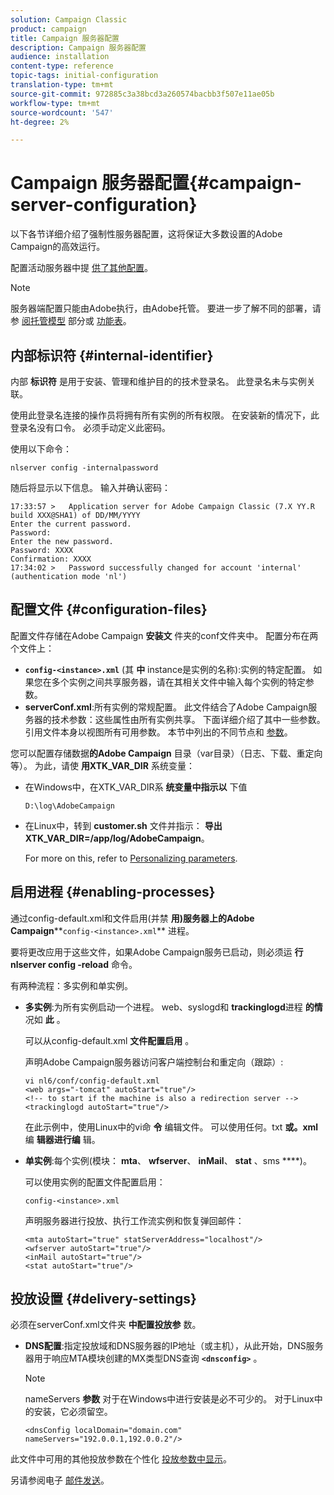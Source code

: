 ```yaml
---
solution: Campaign Classic
product: campaign
title: Campaign 服务器配置
description: Campaign 服务器配置
audience: installation
content-type: reference
topic-tags: initial-configuration
translation-type: tm+mt
source-git-commit: 972885c3a38bcd3a260574bacbb3f507e11ae05b
workflow-type: tm+mt
source-wordcount: '547'
ht-degree: 2%

---
```



# Campaign 服务器配置{#campaign-server-configuration}

以下各节详细介绍了强制性服务器配置，这将保证大多数设置的Adobe Campaign的高效运行。

配置活动服务器中提 [供了其他配置](../../installation/using/configuring-campaign-server.md)。

>[!NOTE]
>
>服务器端配置只能由Adobe执行，由Adobe托管。 要进一步了解不同的部署，请参 [阅托管模型](../../installation/using/hosting-models.md) 部分或 [功能表](../../installation/using/capability-matrix.md)。

## 内部标识符 {#internal-identifier}

内部 **标识符** 是用于安装、管理和维护目的的技术登录名。 此登录名未与实例关联。

使用此登录名连接的操作员将拥有所有实例的所有权限。 在安装新的情况下，此登录名没有口令。 必须手动定义此密码。

使用以下命令：

```
nlserver config -internalpassword
```

随后将显示以下信息。 输入并确认密码：

```
17:33:57 >   Application server for Adobe Campaign Classic (7.X YY.R build XXX@SHA1) of DD/MM/YYYY
Enter the current password.
Password:
Enter the new password.
Password: XXXX
Confirmation: XXXX
17:34:02 >   Password successfully changed for account 'internal' (authentication mode 'nl')
```

## 配置文件 {#configuration-files}

配置文件存储在Adobe Campaign **安装文** 件夹的conf文件夹中。 配置分布在两个文件上：

* **`config-<instance>.xml`** (其 **中** instance是实例的名称):实例的特定配置。 如果您在多个实例之间共享服务器，请在其相关文件中输入每个实例的特定参数。
* **serverConf.xml**:所有实例的常规配置。 此文件结合了Adobe Campaign服务器的技术参数：这些属性由所有实例共享。 下面详细介绍了其中一些参数。 引用文件本身以视图所有可用参数。 本节中列出的不同节点和 [参数](../../installation/using/the-server-configuration-file.md)。

您可以配置存储数据&#x200B;**的Adobe Campaign** 目录（var目录）（日志、下载、重定向等）。 为此，请使 **用XTK_VAR_DIR** 系统变量：

* 在Windows中，在XTK_VAR_DIR系 **统变量中指示以** 下值

   ```
   D:\log\AdobeCampaign
   ```

* 在Linux中，转到 **customer.sh** 文件并指示： **导出XTK_VAR_DIR=/app/log/AdobeCampaign**。

   For more on this, refer to [Personalizing parameters](../../installation/using/installing-packages-with-linux.md#personalizing-parameters).

## 启用进程 {#enabling-processes}

通过config-default.xml和文件启用(并禁 **用)服务器上的Adobe Campaign****`config-<instance>.xml`** 进程。

要将更改应用于这些文件，如果Adobe Campaign服务已启动，则必须运 **行nlserver config -reload** 命令。

有两种流程：多实例和单实例。

* **多实例**:为所有实例启动一个进程。 web、syslogd和 **trackinglogd**&#x200B;进程 **的情** 况如 **此** 。

   可以从config-default.xml **文件配置启用** 。

   声明Adobe Campaign服务器访问客户端控制台和重定向（跟踪）:

   ```
   vi nl6/conf/config-default.xml
   <web args="-tomcat" autoStart="true"/>  
   <!-- to start if the machine is also a redirection server -->  
   <trackinglogd autoStart="true"/>
   ```

   在此示例中，使用Linux中的vi命 **令** 编辑文件。 可以使用任何。txt **或。xml** 编 **辑器进行编** 辑。

* **单实例**:每个实例(模块： **mta**、 **wfserver**、 **inMail**、 **stat** 、sms ****)。

   可以使用实例的配置文件配置启用：

   ```
   config-<instance>.xml
   ```

   声明服务器进行投放、执行工作流实例和恢复弹回邮件：

   ```
   <mta autoStart="true" statServerAddress="localhost"/>
   <wfserver autoStart="true"/>  
   <inMail autoStart="true"/>
   <stat autoStart="true"/>
   ```

## 投放设置 {#delivery-settings}

必须在serverConf.xml文件夹 **中配置投放参** 数。

* **DNS配置**:指定投放域和DNS服务器的IP地址（或主机），从此开始，DNS服务器用于响应MTA模块创建的MX类型DNS查询 **`<dnsconfig>`** 。

   >[!NOTE]
   >
   >nameServers **参数** 对于在Windows中进行安装是必不可少的。 对于Linux中的安装，它必须留空。

   ```
   <dnsConfig localDomain="domain.com" nameServers="192.0.0.1,192.0.0.2"/>
   ```

此文件中可用的其他投放参数在个性化 [投放参数中显示](../../installation/using/configuring-campaign-server.md#personalizing-delivery-parameters)。

另请参阅电子 [邮件发送](../../installation/using/email-deliverability.md)。
